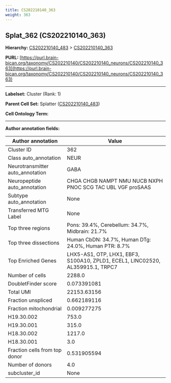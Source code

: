 ```yaml
---
title: CS202210140_363
weight: 363
---
```

## Splat_362 (CS202210140_363)
<b>Hierarchy: </b>
[CS202210140_483](../CS202210140_483) >
[CS202210140_363](../CS202210140_363)

**PURL:** [https://purl.brain-bican.org/taxonomy/CS202210140/CS202210140_neurons/CS202210140_363](https://purl.brain-bican.org/taxonomy/CS202210140/CS202210140_neurons/CS202210140_363)

---


**Labelset:** Cluster (Rank: 1)

**Parent Cell Set:** Splatter ([CS202210140_483](../CS202210140_483))



**Cell Ontology Term:** 

[MARKER GENES.]: #


---

[TRANSFERRED ANNOTATIONS.]: #


[AUTHOR ANNOTATION FIELDS.]: #


**Author annotation fields:**

| Author annotation | Value |
|-------------------|-------|
|Cluster ID|362|
|Class auto_annotation|NEUR|
|Neurotransmitter auto_annotation|GABA|
|Neuropeptide auto_annotation|CHGA CHGB NAMPT NMU NUCB NXPH PNOC SCG TAC UBL VGF proSAAS|
|Subtype auto_annotation|None|
|Transferred MTG Label|None|
|Top three regions|Pons: 39.4%, Cerebellum: 34.7%, Midbrain: 21.7%|
|Top three dissections|Human CbDN: 34.7%, Human DTg: 24.0%, Human PTR: 8.7%|
|Top Enriched Genes|LHX5-AS1, OTP, LHX1, EBF3, S100A10, ZPLD1, ECEL1, LINC02520, AL359915.1, TRPC7|
|Number of cells|2288.0|
|DoubletFinder score|0.073391081|
|Total UMI|22153.63156|
|Fraction unspliced|0.662189116|
|Fraction mitochondrial|0.009277275|
|H19.30.002|753.0|
|H19.30.001|315.0|
|H18.30.002|1217.0|
|H18.30.001|3.0|
|Fraction cells from top donor|0.531905594|
|Number of donors|4.0|
|subcluster_id|None|
